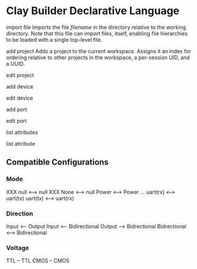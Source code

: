# Clay Builder Declarative Language

import file <filename>
Imports the file _filename_ in the directory relative to the working directory. Note that this file can import files, itself, enabling file hierarchies to be loaded with a single top-level file.

add project
Adds a project to the current workspace. Assigns it an index for ordering relative to other projects in the workspace, a per-session UID, and a UUID.

edit project

add device

edit device

add port

edit port

list attributes

list attribute <tag>

## Compatible Configurations

### Mode
XXX null ⟷ null
XXX None ⟷ null
Power ⟷ Power
...
uart(rx) ⟷ uart(tx)
uart(tx) ⟷ uart(rx)

### Direction
Input ⟵ Output
Input ⟵ Bidirectional
Output ⟶ Bidrectional
Bidrectional ⟷ Bidirectional

### Voltage
TTL – TTL
CMOS – CMOS